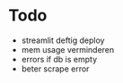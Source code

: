 # Todo

- streamlit deftig deploy
- mem usage verminderen
- errors if db is empty
- beter scrape error
